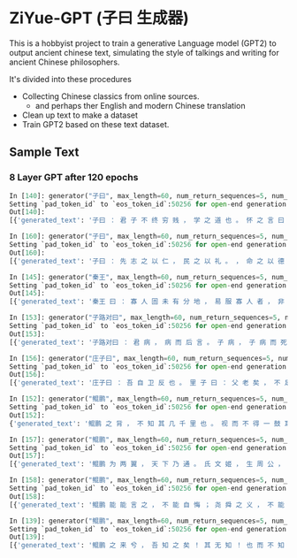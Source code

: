 # ZiYue-GPT (子曰 生成器)
This is a hobbyist project to train a generative Language model (GPT2) to output ancient chinese text, simulating the style of talkings and writing for ancient Chinese philosophers. 

It's divided into these procedures
* Collecting Chinese classics from online sources. 
  * and perhaps ther English and modern Chinese translation
* Clean up text to make a dataset 
* Train GPT2 based on these text dataset. 


## Sample Text

### 8 Layer GPT after 120 epochs

```python
In [140]: generator("子曰", max_length=60, num_return_sequences=5, num_beams=10,  repetition_penalty=1.5)
Setting `pad_token_id` to `eos_token_id`:50256 for open-end generation.
Out[140]:
[{'generated_text': '子曰 ： 君 子 不 终 穷 贱 ， 学 之 道 也 。 怀 之 言 曰 ： 古 之 学 ， 无 欲 而 学 ， 是 其 德 不  学 也 。 子 ， 今 死 而 后 无 闻 。 进 。 文 也 。 也'},
```

```python
In [160]: generator("子曰", max_length=60, num_return_sequences=5, num_beams=10,  repetition_penalty=1.5)
Setting `pad_token_id` to `eos_token_id`:50256 for open-end generation.
Out[160]:
[{'generated_text': '子曰 ： 先 志 之 以 仁 ， 民 之 以 礼 。 ， 命 之 以 德 ， 齐 之 以 礼 ， 则 民 有 耻 且 格 。 子  ， 何 其 齐 ！ 子 焉 。 文 王 之 深 矣 哉 ！'},
```

```python
In [145]: generator("秦王", max_length=60, num_return_sequences=5, num_beams=10,  repetition_penalty=1.5)
Setting `pad_token_id` to `eos_token_id`:50256 for open-end generation.
Out[145]:
[{'generated_text': '秦王 曰 ： 寡 人 固 未 有 分 地 ， 易 服 寡 人 者 ， 非 寡 人 之 愿 也 。 若 是 ， 则 非 欺 寡 人  也 。 敝 矣 。 。 无 术 也 。'},
```


```python
In [153]: generator("子路对曰", max_length=60, num_return_sequences=5, num_beams=10,  repetition_penalty=1.5)
Setting `pad_token_id` to `eos_token_id`:50256 for open-end generation.
Out[153]:
[{'generated_text': '子路对曰 ： 君 病 ， 病 而 后 言 。 子 病 ， 子 病 而 死 。 死 。 病 ， 病 薨 。 。 。 崩 ， 子 反 乡 。 病 ， 代 代 。 。'},
```

```python
In [156]: generator("庄子曰", max_length=60, num_return_sequences=5, num_beams=10,  repetition_penalty=1.5)
Setting `pad_token_id` to `eos_token_id`:50256 for open-end generation.
Out[156]:
[{'generated_text': '庄子曰 ： 吾 自 卫 反 也 。 里 子 曰 ： 父 老 矣 ， 不 足 以 为 齿 。 子 也 。 子 ， 盖 子 产 。 子 。 也 。 子 曰 ：'},
```

```python
In [152]: generator("鲲鹏", max_length=60, num_return_sequences=5, num_beams=10,  repetition_penalty=1.5)
Setting `pad_token_id` to `eos_token_id`:50256 for open-end generation.
Out[152]:
{'generated_text': '鲲鹏 之 背 ， 不 知 其 几 千 里 也 。 视 而 不 得 一 鼓 耳 。 以 其 无 知 也 。 然 则 行 矣 。 然  而 不 待 乎 ？ 文 王 曰 ：'},
```

```python
In [157]: generator("鲲鹏", max_length=60, num_return_sequences=5, num_beams=10,  repetition_penalty=1.5)
Setting `pad_token_id` to `eos_token_id`:50256 for open-end generation.
Out[157]:
[{'generated_text': '鲲鹏 为 两 翼 ， 天 下 乃 通 。 氏 文 姬 ， 生 周 公 ， 辅 晋 作 纪 ， 盖 太 公 立 。 之 所 谓 尊  上 帝 命 也 。 若 曰 ： 伯 禽 曰 ： 书 正'},
```

```python
In [158]: generator("鲲鹏", max_length=60, num_return_sequences=5, num_beams=10,  repetition_penalty=1.5)
Setting `pad_token_id` to `eos_token_id`:50256 for open-end generation.
Out[158]:
[{'generated_text': '鲲鹏 能 能 言 之 ， 不 能 自 悔 ； 尧 舜 之 义 ， 不 能 法 之 。 虽 桀 之 贤 ， 亦 不 能 得 也 。  愿 绝 矣 。 无 以 为 胡 。 闻 。 。'},
```

```python
In [139]: generator("鲲鹏", max_length=60, num_return_sequences=5, num_beams=10,  repetition_penalty=1.5)
Setting `pad_token_id` to `eos_token_id`:50256 for open-end generation.
Out[139]:
[{'generated_text': '鲲鹏 之 来 兮 ， 吾 知 之 矣 ！ 其 无 知 ！ 也 而 不 知 ！ 其 犹 戒 矣 。 之 学 者 ， 吾 未 知 也  。 此 言 之 谓 也 。 也 。 离 已 。'},
```
